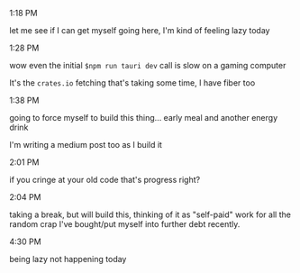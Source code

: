 1:18 PM

let me see if I can get myself going here, I'm kind of feeling lazy today

1:28 PM

wow even the initial `$npm run tauri dev` call is slow on a gaming computer

It's the `crates.io` fetching that's taking some time, I have fiber too

1:38 PM

going to force myself to build this thing... early meal and another energy drink

I'm writing a medium post too as I build it

2:01 PM

if you cringe at your old code that's progress right?

2:04 PM

taking a break, but will build this, thinking of it as "self-paid" work for all the random crap I've bought/put myself into further debt recently.

4:30 PM

being lazy not happening today